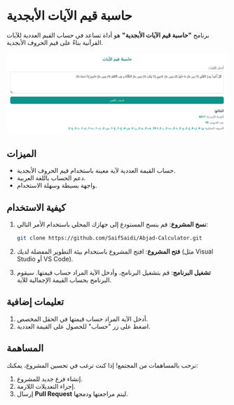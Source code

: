 # حاسبة قيم الآيات الأبجدية

برنامج **"حاسبة قيم الآيات الأبجدية"** هو أداة تساعد في حساب القيم العددية للآيات القرآنية بناءً على قيم الحروف الأبجدية.

![Demo](https://github.com/SaifSaidi/Abjad-Calculator/blob/main/%D8%AD%D8%A7%D8%B3%D8%A8%D8%A9%20%D9%82%D9%8A%D9%85%20%D8%A7%D9%84%D8%A2%D9%8A%D8%A7%D8%AA.png?raw=true)
## الميزات

- حساب القيمة العددية لآية معينة باستخدام قيم الحروف الأبجدية.
- دعم الحساب باللغة العربية.
- واجهة بسيطة وسهلة الاستخدام.

## كيفية الاستخدام

1. **نسخ المشروع**: قم بنسخ المستودع إلى جهازك المحلي باستخدام الأمر التالي:

    ```bash
    git clone https://github.com/SaifSaidi/Abjad-Calculator.git
    ```

2. **فتح المشروع**: افتح المشروع باستخدام بيئة التطوير المفضلة لديك (مثل Visual Studio أو VS Code).

3. **تشغيل البرنامج**: قم بتشغيل البرنامج، وأدخل الآية المراد حساب قيمتها. سيقوم البرنامج بحساب القيمة الإجمالية للآية.

## تعليمات إضافية

1. أدخل الآية المراد حساب قيمتها في الحقل المخصص.
2. اضغط على زر "حساب" للحصول على القيمة العددية.

## المساهمة

نرحب بالمساهمات من المجتمع! إذا كنت ترغب في تحسين المشروع، يمكنك:

1. إنشاء فرع جديد للمشروع.
2. إجراء التعديلات اللازمة.
3. إرسال **Pull Request** ليتم مراجعتها ودمجها.
